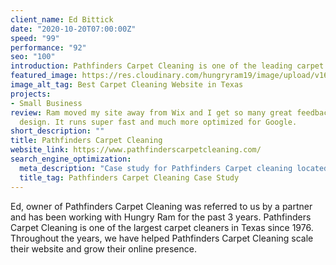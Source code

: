 ```yaml
---
client_name: Ed Bittick
date: "2020-10-20T07:00:00Z"
speed: "99"
performance: "92"
seo: "100"
introduction: Pathfinders Carpet Cleaning is one of the leading carpet cleaners in Texas. Originally built on Wix, the owner needed something that would help him stand out from competitors. The site was built using Hugo as the framework and have seen increased in website metrics than Wix.
featured_image: https://res.cloudinary.com/hungryram19/image/upload/v1631942389/hungryram/pathfinders-carpet-cleaning.jpg
image_alt_tag: Best Carpet Cleaning Website in Texas
projects:
- Small Business
review: Ram moved my site away from Wix and I get so many great feedback on the new
  design. It runs super fast and much more optimized for Google.
short_description: ""
title: Pathfinders Carpet Cleaning
website_link: https://www.pathfinderscarpetcleaning.com/
search_engine_optimization:
  meta_description: "Case study for Pathfinders Carpet cleaning located in Texas"
  title_tag: Pathfinders Carpet Cleaning Case Study
---
```

Ed, owner of Pathfinders Carpet Cleaning was referred to us by a partner and has been working with Hungry Ram for the past 3 years. Pathfinders Carpet Cleaning is one of the largest carpet cleaners in Texas since 1976. Throughout the years, we have helped Pathfinders Carpet Cleaning scale their website and grow their online presence.